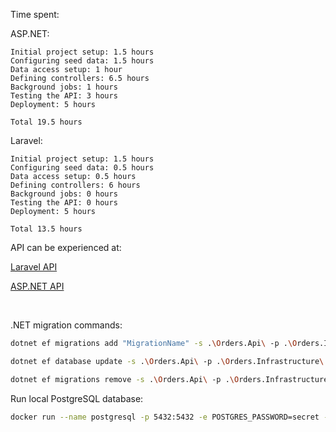 Time spent:

ASP.NET:

```
Initial project setup: 1.5 hours
Configuring seed data: 1.5 hours
Data access setup: 1 hour
Defining controllers: 6.5 hours
Background jobs: 1 hours
Testing the API: 3 hours
Deployment: 5 hours

Total 19.5 hours
```

Laravel:

```
Initial project setup: 1.5 hours
Configuring seed data: 0.5 hours
Data access setup: 0.5 hours
Defining controllers: 6 hours
Background jobs: 0 hours
Testing the API: 0 hours
Deployment: 5 hours

Total 13.5 hours
```

API can be experienced at:

[Laravel API](https://laravel.compare.rocks/api/v1/demo)

[ASP.NET API](https://dotnet.compare.rocks/api/v1/demo)

<br>

.NET migration commands:

```zsh
dotnet ef migrations add "MigrationName" -s .\Orders.Api\ -p .\Orders.Infrastructure\ (-o .\Data\Migrations)
```

```zsh
dotnet ef database update -s .\Orders.Api\ -p .\Orders.Infrastructure\
```

```zsh
dotnet ef migrations remove -s .\Orders.Api\ -p .\Orders.Infrastructure\
```

Run local PostgreSQL database:

```zsh
docker run --name postgresql -p 5432:5432 -e POSTGRES_PASSWORD=secret -d postgres
```
